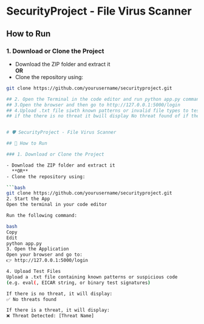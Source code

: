 # SecurityProject - File Virus Scanner

## How to Run

### 1. Download or Clone the Project

- Download the ZIP folder and extract it  
  **OR**  
- Clone the repository using:

```bash
git clone https://github.com/yourusername/securityproject.git

## 2. Open the Terminal in the code editor and run python app.py command
## 3.Open the browser and then go to http://127.0.0.1:5000/login
## 4.Upload .txt file siwth known patterns or invalid file types to test the application
## if the there is no threat it bwill display No threat found of if there is a threat found then it will display the name of the threat


# 🛡️ SecurityProject - File Virus Scanner

## 📌 How to Run

### 1. Download or Clone the Project

- Download the ZIP folder and extract it  
  **OR**
- Clone the repository using:

```bash
git clone https://github.com/yourusername/securityproject.git
2. Start the App
Open the terminal in your code editor

Run the following command:

bash
Copy
Edit
python app.py
3. Open the Application
Open your browser and go to:
👉 http://127.0.0.1:5000/login

4. Upload Test Files
Upload a .txt file containing known patterns or suspicious code
(e.g. eval(, EICAR string, or binary test signatures)

If there is no threat, it will display:
✅ No threats found

If there is a threat, it will display:
❌ Threat Detected: [Threat Name]
